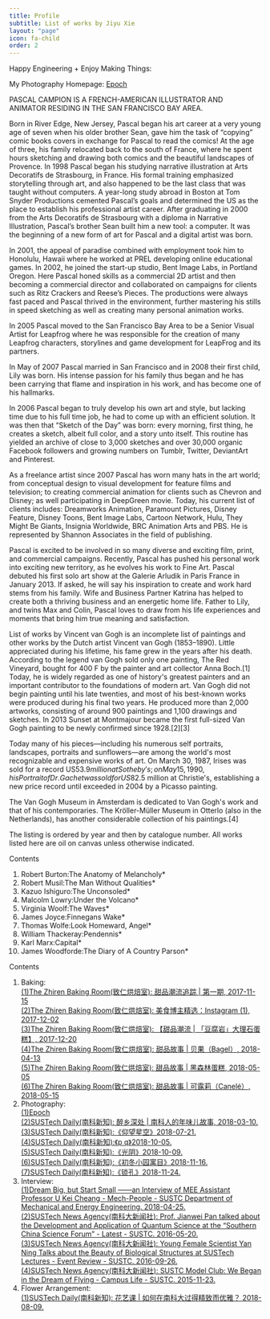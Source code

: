 ```yaml
---
title: Profile
subtitle: List of works by Jiyu Xie
layout: "page"
icon: fa-child
order: 2
---
```


Happy Engineering + Enjoy Making Things:

My Photography Homepage: [Epoch](https://jiyu-xie.github.io/Portfolio/) <br/> 

PASCAL CAMPION IS A FRENCH-AMERICAN ILLUSTRATOR AND ANIMATOR RESIDING IN THE SAN FRANCISCO BAY AREA.

Born in River Edge, New Jersey, Pascal began his art career at a very young age of seven when his older brother Sean, gave him the task of “copying” comic books covers in exchange for Pascal to read the comics!  At the age of three, his family relocated back to the south of France, where he spent hours sketching and drawing both comics and the beautiful landscapes of Provence.  In 1998 Pascal began his studying narrative illustration at Arts Decoratifs de Strasbourg, in France.  His formal training emphasized storytelling through art, and also happened to be the last class that was taught without computers.  A year-long study abroad in Boston at Tom Snyder Productions cemented Pascal’s goals and determined the US as the place to establish his professional artist career. After graduating in 2000 from the Arts Decoratifs de Strasbourg with a diploma in Narrative Illustration, Pascal’s brother Sean built him a new tool: a computer. It was the beginning of a new form of art for Pascal and a digital artist was born.

In 2001, the appeal of paradise combined with employment took him to Honolulu, Hawaii where he worked at PREL developing online educational games. In 2002, he joined the start-up studio, Bent Image Labs, in Portland Oregon.  Here Pascal honed skills as a commercial 2D artist and then becoming a commercial director and collaborated on campaigns for clients such as Ritz Crackers and Reese’s Pieces.  The productions were always fast paced and Pascal thrived in the environment, further mastering his stills in speed sketching as well as creating many personal animation works.

In 2005 Pascal moved to the San Francisco Bay Area to be a Senior Visual Artist for Leapfrog where he was responsible for the creation of many Leapfrog characters, storylines and game development for LeapFrog and its partners.

In May of 2007 Pascal married in San Francisco and in 2008 their first child, Lily was born. His intense passion for his family thus began and he has been carrying that flame and inspiration in his work, and has become one of his hallmarks.

In 2006 Pascal began to truly develop his own art and style, but lacking time due to his full time job, he had to come up with an efficient solution.  It was then that “Sketch of the Day” was born: every morning, first thing, he creates a sketch, albeit full color, and a story unto itself. This routine has yielded an archive of close to 3,000 sketches and over 30,000 organic Facebook followers and growing numbers on Tumblr, Twitter, DeviantArt and Pinterest.

As a freelance artist since 2007 Pascal has worn many hats in the art world; from conceptual design to visual development for feature films and television; to creating commercial animation for clients such as Chevron and Disney; as well participating in DeepGreen movie. Today, his current list of clients includes: Dreamworks Animation, Paramount Pictures, Disney Feature, Disney Toons, Bent Image Labs, Cartoon Network, Hulu, They Might Be Giants, Insignia Worldwide, BRC Animation Arts and PBS.  He is represented by Shannon Associates in the field of publishing.

Pascal is excited to be involved in so many diverse and exciting film, print, and commercial campaigns. Recently, Pascal has pushed his personal work into exciting new territory, as he evolves his work to Fine Art.  Pascal debuted his first solo art show at the Galerie Arludik in Paris France in January 2013.  If asked, he will say his inspiration to create and work hard stems from his family. Wife and Business Partner Katrina has helped to create both a thriving business and an energetic home life. Father to Lily, and twins Max and Colin, Pascal loves to draw from his life experiences and moments that bring him true meaning and satisfaction.

<!-- Vincent van Gogh -->

List of works by Vincent van Gogh is an incomplete list of paintings and other works by the Dutch artist Vincent van Gogh (1853–1890). Little appreciated during his lifetime, his fame grew in the years after his death. According to the legend van Gogh sold only one painting, The Red Vineyard, bought for 400 F by the painter and art collector Anna Boch.[1] Today, he is widely regarded as one of history's greatest painters and an important contributor to the foundations of modern art. Van Gogh did not begin painting until his late twenties, and most of his best-known works were produced during his final two years. He produced more than 2,000 artworks, consisting of around 900 paintings and 1,100 drawings and sketches. In 2013 Sunset at Montmajour became the first full-sized Van Gogh painting to be newly confirmed since 1928.[2][3]

Today many of his pieces—including his numerous self portraits, landscapes, portraits and sunflowers—are among the world's most recognizable and expensive works of art. On March 30, 1987, Irises was sold for a record US$53.9 million at Sotheby's; on May 15, 1990, his Portrait of Dr. Gachet was sold for US$82.5 million at Christie's, establishing a new price record until exceeded in 2004 by a Picasso painting.

The Van Gogh Museum in Amsterdam is dedicated to Van Gogh's work and that of his contemporaries. The Kröller-Müller Museum in Otterlo (also in the Netherlands), has another considerable collection of his paintings.[4]

The listing is ordered by year and then by catalogue number. All works listed here are oil on canvas unless otherwise indicated.

Contents
1. Robert Burton:The Anatomy of Melancholy*
2. Robert Musil:The Man Without Qualities*
3. Kazuo Ishiguro:The Unconsoled*
4. Malcolm Lowry:Under the Volcano*
5. Virginia Woolf:The Waves*
6. James Joyce:Finnegans Wake*
7. Thomas Wolfe:Look Homeward, Angel*
8. William Thackeray:Pendennis*
9. Karl Marx:Capital*
10. James Woodforde:The Diary of A Country Parson*

Contents
1. Baking: <br/>
   [(1)The Zhiren Baking Room(致仁烘焙室): 甜品潮流追踪 | 第一期, 2017-11-15](
https://mp.weixin.qq.com/s?__biz=MzUxNzQ0MTc0Mg==&mid=2247483695&idx=1&sn=17b546989fa409a55026984494097bd9&chksm=f999508eceeed9981c6d234a2ea846ae81bb832c439d87cd25703dce91bd1ce0a2d2d8e114a6&mpshare=1&scene=23&srcid=1124GVLwQmfOc10huVFEhxEj#rd) <br/> 
   [(2)The Zhiren Baking Room(致仁烘焙室): 美食博主精选：Instagram (1), 2017-12-02](
https://mp.weixin.qq.com/s?__biz=MzUxNzQ0MTc0Mg==&mid=2247483695&idx=1&sn=17b546989fa409a55026984494097bd9&chksm=f999508eceeed9981c6d234a2ea846ae81bb832c439d87cd25703dce91bd1ce0a2d2d8e114a6&mpshare=1&scene=23&srcid=1124GVLwQmfOc10huVFEhxEj#rd) <br/> 
   [(3)The Zhiren Baking Room(致仁烘焙室): 【甜品潮流 | 「豆腐岩」大理石蛋糕】, 2017-12-20](
https://mp.weixin.qq.com/s?__biz=MzUxNzQ0MTc0Mg==&mid=2247483728&idx=1&sn=8844f15a93cfc82466b14b54dfa792ce&chksm=f99950f1ceeed9e730e52121afe5b606c4073b1cc84ca3710730b0a04027ceb28b3924b2dd34&mpshare=1&scene=23&srcid=11243PKD5A4ViyRhftddzpUf#rd) <br/> 
   [(4)The Zhiren Baking Room(致仁烘焙室): 甜品故事 | 贝果（Bagel）, 2018-04-13](
https://mp.weixin.qq.com/s?__biz=MzUxNzQ0MTc0Mg==&mid=2247483770&idx=1&sn=ccdf80137f99d18e6de68534d28cd4ad&chksm=f99950dbceeed9cd3de857c26cd1b22c40d35ece2f81feb8d9f48243a30159e210f8990fcee5&mpshare=1&scene=23&srcid=1124qcmPHmMTArBfjdMLKZHH#rd) <br/> 
   [(5)The Zhiren Baking Room(致仁烘焙室): 甜品故事 | 黑森林蛋糕, 2018-05-05](
https://mp.weixin.qq.com/s?__biz=MzUxNzQ0MTc0Mg==&mid=2247483808&idx=1&sn=627e9afbcdaf555b134784044160e667&chksm=f9995001ceeed9176149f1d0607e1e7f851e14193107746361ddc1a8dbc84800f6d342ca7d8e&mpshare=1&scene=23&srcid=1124CgC2wsJz6KfQN9NipQqV#rd) <br/> 
   [(6)The Zhiren Baking Room(致仁烘焙室): 甜品故事 | 可露莉（Canelé）, 2018-05-15](
https://mp.weixin.qq.com/s?__biz=MzUxNzQ0MTc0Mg==&mid=2247483825&idx=1&sn=653eaa0bdcbd5f64e20c91be23e66022&chksm=f9995010ceeed906fa79e691856bda8fc16e43ad21ce76a8768c7c6d3cb6e5941ff39775fdd2&mpshare=1&scene=23&srcid=1124sJVvXFk1eB4FnO9bEDnB#rd) <br/> 
2. Photography: <br/>
   [(1)Epoch](https://jiyu-xie.github.io/Portfolio/) <br/> 
   [(2)SUSTech Daily(南科新知): 醉乡深处 | 南科人的年味儿故事, 2018-03-10.](https://mp.weixin.qq.com/s?__biz=MzIzMzMyNDY4NA==&mid=2247485182&idx=1&sn=12d0959bc5fd6a52eb56cd08bc0d9b0a&chksm=e8862f1ddff1a60bde8ab3257e83d5cae32124a3fe90bc7cb5c30454efe6b1f0f24039a739cf&mpshare=1&scene=23&srcid=1007XoqfEVPy2zycsKQ2h2lH#rd) <br/> 
   [(3)SUSTech Daily(南科新知):《仰望星空》2018-07-21.](
https://mp.weixin.qq.com/s?t=pages/image_detail&scene=23&__biz=MzIzMzMyNDY4NA==&mid=2247485737&idx=1&sn=b26abd8b24fca2ed6d1efe0e72b15a7f#wechat_redirect) <br/>
   [(4)SUSTech Daily(南科新知):《p q》2018-10-05.](
https://mp.weixin.qq.com/s?__biz=MzIzMzMyNDY4NA==&mid=2247486134&idx=2&sn=2e1f314eef9f8b04ea04a2f4afcbe5de&chksm=e8862355dff1aa43d0d2383c05c935f0213ef1c3e941ec8fad865f3f8c07c8be1f4539f96a8d&mpshare=1&scene=23&srcid=1124Kay5njCIGDvAYMEwAmxO#rd) <br/>
   [(5)SUSTech Daily(南科新知):《光阴》2018-10-09.](
https://mp.weixin.qq.com/s?__biz=MzIzMzMyNDY4NA==&mid=2247486166&idx=2&sn=4cb8a73bb95ce95c17a67916cbafbe43&chksm=e8862335dff1aa230700cc9cbb22c9f6e9ccd09687d26017c76f419deccba125fe876f069ec7&mpshare=1&scene=23&srcid=1124GIPoFknIMVewNgZSmFTW#rd) <br/> 
   [(6)SUSTech Daily(南科新知):《初冬小园寓目》2018-11-16.](
https://mp.weixin.qq.com/s?__biz=MzIzMzMyNDY4NA==&mid=2247486359&idx=3&sn=796e813d5b2e7070a3178427df2b477b&chksm=e8862274dff1ab62f91c5cf3eae49ef1833807e393c9ee07d20d6f1ec9f09ef2adbecc7f38a1&mpshare=1&scene=23&srcid=1124rJT4QXCu6jcBsT4T4HZM#rd) <br/> 
   [(7)SUSTech Daily(南科新知):《锁孔》2018-11-24.](
https://mp.weixin.qq.com/s?t=pages/image_detail&scene=23&__biz=MzIzMzMyNDY4NA==&mid=2247486426&idx=1&sn=19acdea6d041a7ac962ecddbfc7b247a#wechat_redirect) <br/> 
3. Interview: <br/>
   [(1)Dream Big, but Start Small ——an Interview of MEE Assistant Professor U Kei Cheang - Mech-People - SUSTC Department of Mechanical and Energy Engineering. 2018-04-25.](http://mee.sustc.edu.cn/2018/spotlight_0425/609.html) <br/>
   [(2)SUSTech News Agency(南科大新闻社): Prof. Jianwei Pan talked about the Development and Application of Quantum Science at the “Southern China Science Forum” - Latest - SUSTC. 2016-05-20.](http://www.sustc.edu.cn/en/news_events_1_1/1340) <br/> 
   [(3)SUSTech News Agency(南科大新闻社): Young Female Scientist Yan Ning Talks about the Beauty of Biological Structures at SUSTech Lectures - Event Review - SUSTC. 2016-09-26.](http://www.sustc.edu.cn/en/research_jiaoliu/1680) <br/>
   [(4)SUSTech News Agency(南科大新闻社): SUSTC Model Club: We Began in the Dream of Flying - Campus Life - SUSTC. 2015-11-23.](http://www.sustc.edu.cn/en/news_events_1_3/1027) <br/>
4. Flower Arrangement: <br/>
   [(1)SUSTech Daily(南科新知): 花艺课 | 如何在南科大过得精致而优雅？ 2018-08-09.](
https://mp.weixin.qq.com/s?__biz=MzIzMzMyNDY4NA==&mid=2247485824&idx=1&sn=b8dc799fc0ec6f32563271e07d9544f3&chksm=e8862063dff1a9755ff1a865974e0961e0245433e299c9ad74af377ddc2bbf3904103e4d3e5a&mpshare=1&scene=23&srcid=1124UyghF5F1IteC2rG8fCOB#rd) <br/>